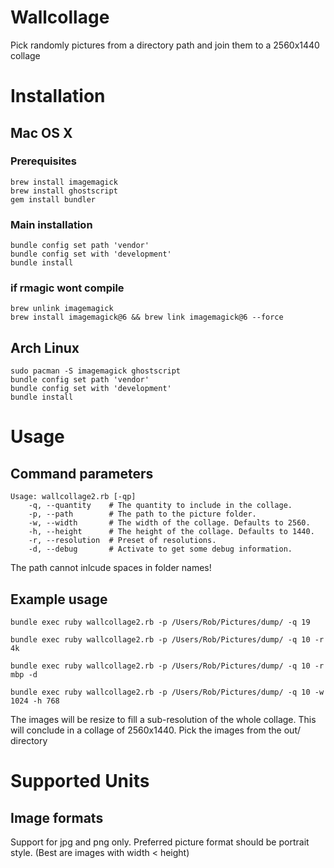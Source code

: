 # Wallcollage

Pick randomly pictures from a directory path and join them to a 2560x1440 collage

# Installation

## Mac OS X

### Prerequisites

    brew install imagemagick
    brew install ghostscript
    gem install bundler

### Main installation

    bundle config set path 'vendor'
    bundle config set with 'development'
    bundle install

### if rmagic wont compile

    brew unlink imagemagick
    brew install imagemagick@6 && brew link imagemagick@6 --force

## Arch Linux

    sudo pacman -S imagemagick ghostscript
    bundle config set path 'vendor'
    bundle config set with 'development'
    bundle install

# Usage

## Command parameters

    Usage: wallcollage2.rb [-qp]
        -q, --quantity    # The quantity to include in the collage.
        -p, --path        # The path to the picture folder.
        -w, --width       # The width of the collage. Defaults to 2560.
        -h, --height      # The height of the collage. Defaults to 1440.
        -r, --resolution  # Preset of resolutions.
        -d, --debug       # Activate to get some debug information.

The path cannot inlcude spaces in folder names!

## Example usage

    bundle exec ruby wallcollage2.rb -p /Users/Rob/Pictures/dump/ -q 19

    bundle exec ruby wallcollage2.rb -p /Users/Rob/Pictures/dump/ -q 10 -r 4k

    bundle exec ruby wallcollage2.rb -p /Users/Rob/Pictures/dump/ -q 10 -r mbp -d

    bundle exec ruby wallcollage2.rb -p /Users/Rob/Pictures/dump/ -q 10 -w 1024 -h 768

The images will be resize to fill a sub-resolution of the whole collage.
This will conclude in a collage of 2560x1440.
Pick the images from the out/ directory

# Supported Units

## Image formats

Support for jpg and png only. Preferred picture format should be portrait style. (Best are images with width < height)

